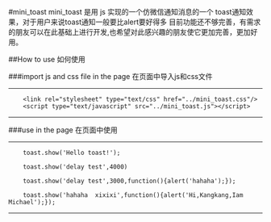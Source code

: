 #mini_toast
mini_toast 是用 js 实现的一个仿微信通知消息的一个 toast通知效果，对于用户来说toast通知一般要比alert要好得多
目前功能还不够完善，有需求的朋友可以在此基础上进行开发,也希望对此感兴趣的朋友使它更加完善，更加好用。

##How to use 如何使用

###import js and css file in the page 在页面中导入js和css文件

*** 
	
		<link rel="stylesheet" type="text/css" href="../mini_toast.css"/>
		<script type="text/javascript" src="../mini_toast.js"></script>   

 ***

###use in the page  在页面中使用
***

		toast.show('Hello toast!');
		
		toast.show('delay test',4000)
		
		toast.show('delay test',3000,function(){alert('hahaha');});
		
		toast.show('hahaha  xixixi',function(){alert('Hi,Kangkang,Iam Michael');});
		
***
